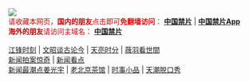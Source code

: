 <div style="width:100%;"><a href="https://d513.xyz/"><img src="https://github.com/JohnChen201502/jinpian/blob/master/logo-zgjp.png?raw=true"/></a></div>
<span  style="color:#CC0000;">请收藏本网页，<b>国内的朋友</b>点击即可<b><span style="color:red;">免翻墙访问</span></b>：</span>
<b><a href="https://d513.xyz/">中国禁片</a></b> | <b><a href="https://d513.xyz/break-gfw/">中国禁片App</a></b>
</br>
<span  style="color:#CC0000;"><b>海外的朋友</b>请访问主域名：</span>
<b><a href="https://jinpian.org/">中国禁片</a></b>
</br></br>
<span><a href="https://d513.xyz/author/jiangfeng/">江锋时刻</a></span> | <span><a href="https://d513.xyz/author/wenzhao/">文昭谈古论今</a></span> | <span><a href="https://d513.xyz/author/zhangtianliang/">天亮时分</a></span> | <span><a href="https://d513.xyz/category/political/weiyu/">薇羽看世間</a></span>
</br>
<span><a href="https://d513.xyz/author/dayu/">新闻拍案惊奇</a></span> | <span><a href="https://d513.xyz/author/limuyang/">新闻看点</a></span>
</br>
<span><a href="https://d513.xyz/author/jiangguangyu/">新闻最潮点姜光宇</a></span> | <span><a href="https://d513.xyz/author/chaguan/">老北京茶馆</a></span> | <span><a href="https://d513.xyz/category/movie/duanju/">时事小品</a></span> | <span><a href="https://d513.xyz/author/tianchao/">天潮脱口秀</a></span>
</br>

</br>

